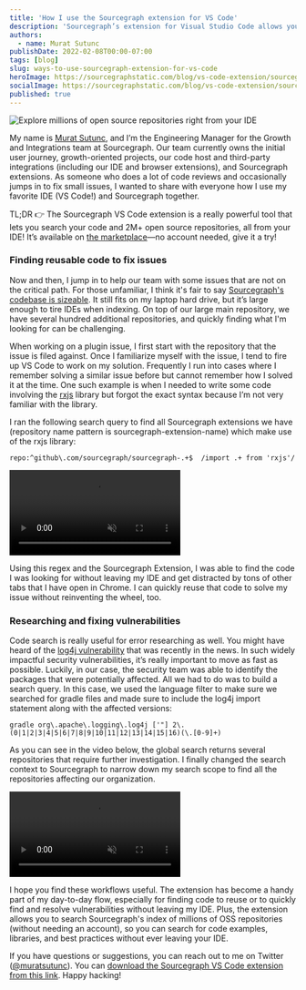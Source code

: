 ```yaml
---
title: 'How I use the Sourcegraph extension for VS Code'
description: 'Sourcegraph’s extension for Visual Studio Code allows you to search millions of open source repositories without cloning them to your local machine or leaving your IDE. Here’s how one engineering manager integrates it into his workflow.'
authors:
  - name: Murat Sutunc
publishDate: 2022-02-08T00:00-07:00
tags: [blog]
slug: ways-to-use-sourcegraph-extension-for-vs-code
heroImage: https://sourcegraphstatic.com/blog/vs-code-extension/sourcegraph-vs-code-extension.png
socialImage: https://sourcegraphstatic.com/blog/vs-code-extension/sourcegraph-vs-code-extension.png
published: true
---
```


![Explore millions of open source repositories right from your IDE](https://sourcegraphstatic.com/blog/vs-code-extension/sourcegraph-vs-code-extension.png)

My name is [Murat Sutunc](https://handbook.sourcegraph.com/team#murat-sutunc), and I’m the Engineering Manager for the Growth and Integrations team at Sourcegraph. Our team currently owns the initial user journey, growth-oriented projects, our code host and third-party integrations (including our IDE and browser extensions), and Sourcegraph extensions. As someone who does a lot of code reviews and occasionally jumps in to fix small issues, I wanted to share with everyone how I use my favorite IDE (VS Code!) and Sourcegraph together.

<Alert>
  <span>TL;DR 👉 The Sourcegraph VS Code extension is a really powerful tool that lets you search your code and 2M+ open source repositories, all from your IDE! It’s available on <a href="https://marketplace.visualstudio.com/items?itemName=sourcegraph.sourcegraph">the marketplace</a>—no account needed, give it a try!</span>
</Alert>

### Finding reusable code to fix issues

Now and then, I jump in to help our team with some issues that are not on the critical path. For those unfamiliar, I think it's fair to say [Sourcegraph's codebase is sizeable](https://github.com/sourcegraph). It still fits on my laptop hard drive, but it’s large enough to tire IDEs when indexing. On top of our large main repository, we have several hundred additional repositories, and quickly finding what I'm looking for can be challenging.

When working on a plugin issue, I first start with the repository that the issue is filed against. Once I familiarize myself with the issue, I tend to fire up VS Code to work on my solution. Frequently I run into cases where I remember solving a similar issue before but cannot remember how I solved it at the time. One such example is when I needed to write some code involving the [rxjs](https://rxjs.dev/) library but forgot the exact syntax because I’m not very familiar with the library.

I ran the following search query to find all Sourcegraph extensions we have (repository name pattern is sourcegraph-extension-name) which make use of the rxjs library:

```text
repo:^github\.com/sourcegraph/sourcegraph-.+$  /import .+ from 'rxjs'/
```

<video loop autoPlay muted playsInline>
  <source src="https://storage.googleapis.com/sourcegraph-assets/blog/vs-code-extension/vs-code-regex-usecase.webm" type="video/webm" data-cookieconsent="ignore" />
  <source src="https://storage.googleapis.com/sourcegraph-assets/blog/vs-code-extension/vs-code-regex-usecase.mp4" type="video/mp4" data-cookieconsent="ignore" />
</video>

Using this regex and the Sourcegraph Extension, I was able to find the code I was looking for without leaving my IDE and get distracted by tons of other tabs that I have open in Chrome. I can quickly reuse that code to solve my issue without reinventing the wheel, too.

### Researching and fixing vulnerabilities

Code search is really useful for error researching as well. You might have heard of the [log4j vulnerability](/blog/log4j-log4shell-0-day/) that was recently in the news. In such widely impactful security vulnerabilities, it’s really important to move as fast as possible. Luckily, in our case, the security team was able to identify the packages that were potentially affected. All we had to do was to build a search query. In this case, we used the language filter to make sure we searched for gradle files and made sure to include the log4j import statement along with the affected versions:

```text
gradle org\.apache\.logging\.log4j ['"] 2\.(0|1|2|3|4|5|6|7|8|9|10|11|12|13|14|15|16)(\.[0-9]+)
```

As you can see in the video below, the global search returns several repositories that require further investigation. I finally changed the search context to Sourcegraph to narrow down my search scope to find all the repositories affecting our organization.

<video loop autoPlay muted playsInline>
  <source src="https://storage.cloud.google.com/sourcegraph-assets/blog/vs-code-extension/vscode-log4j.webm" type="video/webm" data-cookieconsent="ignore" />
  <source src="https://storage.cloud.google.com/sourcegraph-assets/blog/vs-code-extension/vscode-log4j.mp4" type="video/mp4" data-cookieconsent="ignore" />
</video>

I hope you find these workflows useful. The extension has become a handy part of my day-to-day flow, especially for finding code to reuse or to quickly find and resolve vulnerabilities without leaving my IDE. Plus, the extension allows you to search Sourcegraph's index of millions of OSS repositories (without needing an account), so you can search for code examples, libraries, and best practices without ever leaving your IDE.

If you have questions or suggestions, you can reach out to me on Twitter ([@muratsutunc](http://twitter.com/muratsutunc)). You can [download the Sourcegraph VS Code extension from this link](https://marketplace.visualstudio.com/items?itemName=sourcegraph.sourcegraph). Happy hacking!
